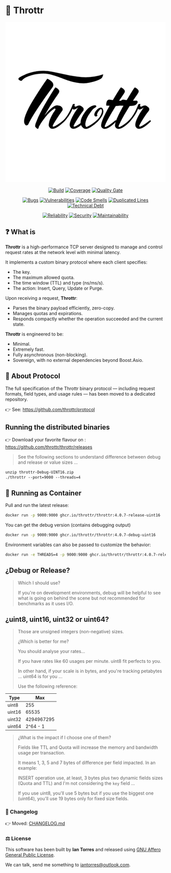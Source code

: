 # 🚀 Throttr

<p align="center"><a href="https://throttr.cl" target="_blank"><img src="./throttr.png" alt="Throttr"></a></p>

<p align="center">
<a href="https://github.com/throttr/throttr/actions/workflows/build.yml"><img src="https://github.com/throttr/throttr/actions/workflows/build.yml/badge.svg" alt="Build"></a>
<a href="https://codecov.io/gh/throttr/throttr"><img src="https://codecov.io/gh/throttr/throttr/graph/badge.svg?token=QCWYBNCJ0T" alt="Coverage"></a>
<a href="https://sonarcloud.io/project/overview?id=throttr_throttr"><img src="https://sonarcloud.io/api/project_badges/measure?project=throttr_throttr&metric=alert_status" alt="Quality Gate"></a>
</p>

<p align="center">
<a href="https://sonarcloud.io/project/overview?id=throttr_throttr"><img src="https://sonarcloud.io/api/project_badges/measure?project=throttr_throttr&metric=bugs" alt="Bugs"></a>
<a href="https://sonarcloud.io/project/overview?id=throttr_throttr"><img src="https://sonarcloud.io/api/project_badges/measure?project=throttr_throttr&metric=vulnerabilities" alt="Vulnerabilities"></a>
<a href="https://sonarcloud.io/project/overview?id=throttr_throttr"><img src="https://sonarcloud.io/api/project_badges/measure?project=throttr_throttr&metric=code_smells" alt="Code Smells"></a>
<a href="https://sonarcloud.io/project/overview?id=throttr_throttr"><img src="https://sonarcloud.io/api/project_badges/measure?project=throttr_throttr&metric=duplicated_lines_density" alt="Duplicated Lines"></a>
<a href="https://sonarcloud.io/project/overview?id=throttr_throttr"><img src="https://sonarcloud.io/api/project_badges/measure?project=throttr_throttr&metric=sqale_index" alt="Technical Debt"></a>
</p>

<p align="center">
<a href="https://sonarcloud.io/project/overview?id=throttr_throttr"><img src="https://sonarcloud.io/api/project_badges/measure?project=throttr_throttr&metric=reliability_rating" alt="Reliability"></a>
<a href="https://sonarcloud.io/project/overview?id=throttr_throttr"><img src="https://sonarcloud.io/api/project_badges/measure?project=throttr_throttr&metric=security_rating" alt="Security"></a>
<a href="https://sonarcloud.io/project/overview?id=throttr_throttr"><img src="https://sonarcloud.io/api/project_badges/measure?project=throttr_throttr&metric=sqale_rating" alt="Maintainability"></a>
</p>

## ❓ What is 

**Throttr** is a high-performance TCP server designed to manage and control request rates at the network level with minimal latency.

It implements a custom binary protocol where each client specifies:

- The key. 
- The maximum allowed quota.
- The time window (TTL) and type (ns/ms/s).
- The action: Insert, Query, Update or Purge.

Upon receiving a request, **Throttr**:

- Parses the binary payload efficiently, zero-copy.
- Manages quotas and expirations.
- Responds compactly whether the operation succeeded and the current state.

**Throttr** is engineered to be:

- Minimal.
- Extremely fast.
- Fully asynchronous (non-blocking).
- Sovereign, with no external dependencies beyond Boost.Asio.

## 📜 About Protocol

The full specification of the Throttr binary protocol — including request formats, field types, and usage rules — has been moved to a dedicated repository.

👉 See: https://github.com/throttr/protocol

## Running the distributed binaries

👉 Download your favorite flavour on : https://github.com/throttr/throttr/releases

> See the following sections to understand difference between debug and release or value sizes ...

```
unzip throttr-Debug-UINT16.zip
./throttr --port=9000 --threads=4
```

## 🐳 Running as Container

Pull and run the latest release:

```bash
docker run -p 9000:9000 ghcr.io/throttr/throttr:4.0.7-release-uint16
```

You can get the debug version (contains debugging output)

```bash
docker run -p 9000:9000 ghcr.io/throttr/throttr:4.0.7-debug-uint16
```

Environment variables can also be passed to customize the behavior:

```bash
docker run -e THREADS=4 -p 9000:9000 ghcr.io/throttr/throttr:4.0.7-release-uint16
```

## ¿Debug or Release?

> Which I should use?
>
> If you're on development environments, debug will be helpful to see what is going on behind the scene but not recommended for benchmarks as it uses I/O.

## ¿uint8, uint16, uint32 or uint64?


> Those are unsigned integers (non-negative) sizes. 
> 
> ¿Which is better for me?
> 
> 
> You should analyse your rates...
>
> If you have rates like 60 usages per minute. uint8 fit perfects to you.
>
> In other hand, if your scale is in bytes, and you're tracking petabytes ... uint64 is for you ...
> 
> Use the following reference:

| Type   | Max        |
|--------|------------|
| uint8  | 255        |
| uint16 | 65535      |
| uint32 | 4294967295 |
| uint64 | 2^64 - 1   |

> ¿What is the impact if I choose one of them?
> 
> Fields like TTL and Quota will increase the memory and bandwidth usage per transaction.
> 
> It means 1, 3, 5 and 7 bytes of difference per field impacted. In an example:
> 
> INSERT operation use, at least, 3 bytes plus two dynamic fields sizes (Quota and TTL) and I'm not considering the `key` field ... 
> 
> If you use uint8, you'll use 5 bytes but if you use the biggest one (uint64), you'll use 19 bytes only for fixed size fields.

### 📝 Changelog

👉 Moved: [CHANGELOG.md](./CHANGELOG.md)

### ⚖️ License

This software has been built by **Ian Torres** and released using [GNU Affero General Public License](./LICENSE).

We can talk, send me something to [iantorres@outlook.com](mailto:iantorres@outlook.com).
